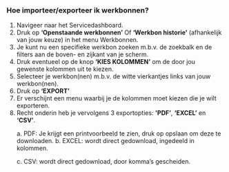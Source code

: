 ### Hoe importeer/exporteer ik werkbonnen?
1.	Navigeer naar het Servicedashboard. 
2.	Druk op **‘Openstaande werkbonnen’** Of **‘Werkbon historie’** (afhankelijk van jouw keuze) in het menu Werkbonnen. 
3.	Je kunt nu een specifieke werkbon zoeken m.b.v. de zoekbalk en de filters aan de boven- en zijkant van je scherm.
4.	Druk eventueel op de knop **‘KIES KOLOMMEN’** om de door jou gewenste kolommen uit te kiezen. 
5.	Selecteer je werkbon(nen) m.b.v. de witte vierkantjes links van jouw werkbon(nen).
6.	Druk op **‘EXPORT’** 
7.	Er verschijnt een menu waarbij je de kolommen moet kiezen die je wilt exporteren. 
8.	Recht onderin heb je vervolgens 3 exportopties: **'PDF’**, **‘EXCEL’** en **‘CSV’**. <p>
a.	PDF: Je krijgt een printvoorbeeld te zien, druk op opslaan om deze te downloaden.
b.	EXCEL: wordt direct gedownload, ingedeeld in kolommen.<p>
c.	CSV: wordt direct gedownload, door komma’s gescheiden.<p>
